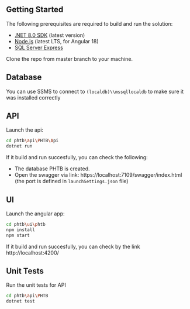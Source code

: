 ## Getting Started
The following prerequisites are required to build and run the solution:
- [.NET 8.0 SDK](https://dotnet.microsoft.com/download/dotnet/8.0) (latest version)
- [Node.js](https://nodejs.org/) (latest LTS, for Angular 18)
- [SQL Server Express](https://www.microsoft.com/en-us/sql-server/sql-server-downloads)

Clone the repo from master branch to your machine.

## Database
You can use SSMS to connect to `(localdb)\\mssqllocaldb` to make sure it was installed correctly

## API
Launch the api:
```bash
cd phtb\api\PHTB\Api
dotnet run
```
If it build and run succesfully, you can check the following:
* The database PHTB is created.
* Open the swagger via link: https://localhost:7109/swagger/index.html (the port is defined in `launchSettings.json` file)

## UI
Launch the angular app:
```bash
cd phtb\ui\phtb
npm install
npm start
```
If it build and run succesfully, you can check by the link http://localhost:4200/

## Unit Tests
Run the unit tests for API
```bash
cd phtb\api\PHTB
dotnet test
```
